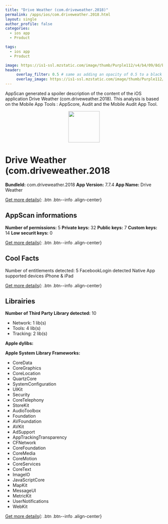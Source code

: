 ```yaml
---
title: "Drive Weather (com.driveweather.2018)"
permalink: /apps/ios/com.driveweather.2018.html
layout: single
author_profile: false
categories: 
  - ios app 
  - Product 

tags: 
  - ios app 
  - Product 

image: https://is1-ssl.mzstatic.com/image/thumb/Purple112/v4/b4/09/8d/b4098d1e-dde6-2f68-8f75-f64a85949908/AppIcon-0-1x_U007emarketing-0-7-0-85-220.png/512x512bb.jpg
header: 
     overlay_filter: 0.5 # same as adding an opacity of 0.5 to a black background
     overlay_image: https://is1-ssl.mzstatic.com/image/thumb/Purple112/v4/b4/09/8d/b4098d1e-dde6-2f68-8f75-f64a85949908/AppIcon-0-1x_U007emarketing-0-7-0-85-220.png/512x512bb.jpg
---
```

AppScan generated a spoiler description of the content of the iOS application Drive Weather (com.driveweather.2018). This analysis is based on the Mobile App Tools : AppScore, Audit and the Mobile Audit App Tool.

  
  
<div style="text-align: center;"><img src="https://is1-ssl.mzstatic.com/image/thumb/Purple112/v4/b4/09/8d/b4098d1e-dde6-2f68-8f75-f64a85949908/AppIcon-0-1x_U007emarketing-0-7-0-85-220.png/512x512bb.jpg" width="100" height="100"></div>  
  
# Drive Weather (com.driveweather.2018

**BundleId:** com.driveweather.2018
**App Version:** 7.7.4
**App Name:** Drive Weather


[Get more details](/pricing.html){: .btn .btn--info .align-center}  
  
## AppScan informations 

**Number of permissions:** 5
**Private keys:** 32
**Public keys:** 7
**Custom keys:** 14
**Low securit keys:** 0
  
[Get more details](/pricing.html){: .btn .btn--info .align-center}

## Cool Facts

Number of entitlements detected: 5
FacebookLogin detected
Native App
supported devices iPhone & iPad
  
[Get more details](/pricing.html){: .btn .btn--info .align-center}

## Librairies 
**Number of Third Party Library detected:** 10
- Network: 1 lib(s)
- Tools: 4 lib(s)
- Tracking: 2 lib(s)

**Apple dylibs:**


**Apple System Library Frameworks:**
- CoreData
- CoreGraphics
- CoreLocation
- QuartzCore
- SystemConfiguration
- UIKit
- Security
- CoreTelephony
- StoreKit
- AudioToolbox
- Foundation
- AVFoundation
- AVKit
- AdSupport
- AppTrackingTransparency
- CFNetwork
- CoreFoundation
- CoreMedia
- CoreMotion
- CoreServices
- CoreText
- ImageIO
- JavaScriptCore
- MapKit
- MessageUI
- MetricKit
- UserNotifications
- WebKit


  
[Get more details](/pricing.html){: .btn .btn--info .align-center}

